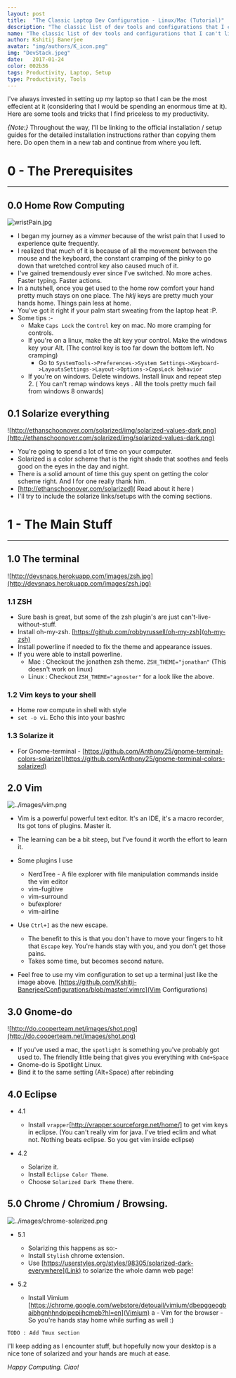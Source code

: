 ```yaml
---
layout: post
title:  "The Classic Laptop Dev Configuration - Linux/Mac (Tutorial)"
description: "The classic list of dev tools and configurations that I can't live without (and how to set them up)."
name: "The classic list of dev tools and configurations that I can't live without (and how to set them up)."
author: Kshitij Banerjee
avatar: "img/authors/K_icon.png"
img: "DevStack.jpeg"
date:   2017-01-24
color: 002b36
tags: Productivity, Laptop, Setup
type: Productivity, Tools
---
```


I've always invested in setting up my laptop so that I can be the most effecient at it (considering that I would be spending an enormous time at it).
Here are some tools and tricks that I find priceless to my productivity.

_{Note:}_ Throughout the way, I'll be linking to the official installation / setup guides for the detailed installation instructions rather than copying them here. Do open them in a new tab and continue from where you left.

# 0 - The Prerequisites
- - - - - - - - - - - - -

0.0 Home Row Computing
-----------------

![wristPain.jpg](../images/wristPain.jpg)

- I began my journey as a _vimmer_ because of the wrist pain that I used to experience quite frequently.
- I realized that much of it is because of all the movement between the mouse and the keyboard, the constant cramping of the pinky to go down that wretched control key also caused much of it.
- I've gained tremendously ever since I've switched. No more aches. Faster typing. Faster actions.
- In a nutshell, once you get used to the home row comfort your hand pretty much stays on one place. The _hklj_ keys are pretty much your hands home. Things pain less at home.
- You've got it right if your palm start sweating from the laptop heat :P.
- Some tips :-
  - Make `Caps Lock` the `Control` key on mac. No more cramping for controls.
  - If you're on a linux, make the alt key your control. Make the windows key your Alt. (The control key is too far down the bottom left. No cramping)
    - Go to `SystemTools->Preferences->System Settings->Keyboard->LayoutsSettings->Layout->Options->CapsLock behavior`
  - If you're on windows. Delete windows. Install linux and repeat step 2. ( You can't remap windows keys . All the tools pretty much fail from windows 8 onwards)


0.1 Solarize everything
------------------------

![http://ethanschoonover.com/solarized/img/solarized-values-dark.png](http://ethanschoonover.com/solarized/img/solarized-values-dark.png)

- You're going to spend a lot of time on your computer.
- Solarized is a color scheme that is the right shade that soothes and feels good on the eyes in the day and night.
- There is a solid amount of time this guy spent on getting the color scheme right. And I for one really thank him.
- [http://ethanschoonover.com/solarized]( Read about it here )
- I'll try to include the solarize links/setups with the coming sections.


# 1 - The Main Stuff
- - - - - - - - - - -

1.0 The terminal
----------------

![http://devsnaps.herokuapp.com/images/zsh.jpg](http://devsnaps.herokuapp.com/images/zsh.jpg)

### 1.1 ZSH

- Sure bash is great, but some of the zsh plugin's are just can't-live-without-stuff.
- Install oh-my-zsh. [https://github.com/robbyrussell/oh-my-zsh](oh-my-zsh)
- Install powerline if needed to fix the theme and appearance issues.
- If you were able to install powerline.
    - Mac : Checkout the jonathen zsh theme. `ZSH_THEME="jonathan"` (This doesn't work on linux)
    - Linux : Checkout `ZSH_THEME="agnoster"` for a look like the above.

### 1.2 Vim keys to your shell
- Home row compute in shell with style
- `set -o vi`. Echo this into your bashrc

### 1.3 Solarize it

 - For Gnome-terminal - [https://github.com/Anthony25/gnome-terminal-colors-solarize](https://github.com/Anthony25/gnome-terminal-colors-solarized)

2.0 Vim
----------

![../images/vim.png](../images/vim.png)

- Vim is a powerful powerful text editor. It's an IDE, it's a macro recorder, Its got tons of plugins. Master it.
- The learning can be a bit steep, but I've found it worth the effort to learn it.

- Some plugins I use
  - NerdTree - A file explorer with file manipulation commands inside the vim editor
  - vim-fugitive
  - vim-surround
  - bufexplorer
  - vim-airline

- Use `Ctrl+]` as the new escape.
  - The benefit to this is that you don't have to move your fingers to hit that `Escape` key. You're hands stay with you, and you don't get those pains.
  - Takes some time, but becomes second nature.

- Feel free to use my vim configuration to set up a terminal just like the image above. [https://github.com/Kshitij-Banerjee/Configurations/blob/master/.vimrc](Vim Configurations)

3.0 Gnome-do
------------

![http://do.cooperteam.net/images/shot.png](http://do.cooperteam.net/images/shot.png)

- If you've used a mac, the `spotlight` is something you've probably got used to. The friendly little being that gives you everything with `Cmd+Space`
- Gnome-do is Spotlight Linux.
- Bind it to the same setting (Alt+Space) after rebinding


4.0 Eclipse
--------------
- 4.1
  - Install `vrapper`[http://vrapper.sourceforge.net/home/] to get vim keys in eclipse.
(You can't really vim for java. I've tried eclim and what not. Nothing beats eclipse. So you get vim inside eclipse)

- 4.2
  - Solarize it.
  - Install `Eclipse Color Theme`.
  - Choose `Solarized Dark Theme` there.


5.0 Chrome / Chromium / Browsing.
------------------

![../images/chrome-solarized.png](../images/chrome-solarized.png)

- 5.1

  - Solarizing this happens as so:-
  - Install `Stylish` chrome extension.
  - Use [https://userstyles.org/styles/98305/solarized-dark-everywhere](Link)  to solarize the whole damn web page!

- 5.2

  - Install Vimium [https://chrome.google.com/webstore/detouail/vimium/dbepggeogbaibhgnhhndojpepiihcmeb?hl=en](Vimium)
 a - Vim for the browser - So you're hands stay home while surfing as well :)


`TODO : Add Tmux section`

I'll keep adding as I encounter stuff, but hopefully now your desktop is a nice tone of solarized and your hands are much at ease.

_Happy Computing. Ciao!_
